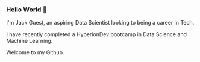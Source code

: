 ### Hello World 👋

I'm Jack Guest, an aspiring Data Scientist looking to being a career in Tech.

I have recently completed a HyperionDev bootcamp in Data Science and Machine Learning.

Welcome to my Github.
<!--
**Guestjack95/Guestjack95** is a ✨ _special_ ✨ repository because its `README.md` (this file) appears on your GitHub profile.

Here are some ideas to get you started:

- 🔭 I’m currently working on ...
- 🌱 I’m currently learning ...
- 👯 I’m looking to collaborate on ...
- 🤔 I’m looking for help with ...
- 💬 Ask me about ...
- 📫 How to reach me: ...
- 😄 Pronouns: ...
- ⚡ Fun fact: ...
-->
